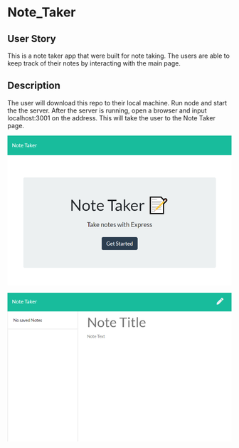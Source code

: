 # Note_Taker

## User Story

This is a note taker app that were built for note taking. The users are able to keep track of their notes by interacting with the main page.

## Description

The user will download this repo to their local machine. Run node and start the the server. After the server is running, open a browser and input localhost:3001 on the address. This will take the user to the Note Taker page.

![intro page](assets/screenshot1.PNG)

![intro page](assets/screenshot2.PNG)